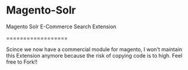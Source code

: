 Magento-Solr
============

Magento Solr E-Commerce Search Extension

==================

Scince we now have a commercial module for magento, I won't maintain this Extension anymore because the risk of copying code is to high.
Feel free to Fork!!
